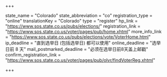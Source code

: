 +++

state_name = "Colorado"
state_abbreviation = "co"
registration_type = "online"
translationKey = "Colorado"
type = "register"
hp_link = "https://www.sos.state.co.us/pubs/elections/"
registration_link = "https://www.sos.state.co.us/voter/pages/pub/home.xhtml"
more_info_link = "https://www.sos.state.co.us/pubs/elections/vote/VoterHome.html"
ip_deadline = "直到选举日 (包括选举日) 都可以使用"
online_deadline = "选举日前 8 天"
mail_postmarked_deadline = "必须在选举日前8天盖上邮戳"
confirm_registration_link = "https://www.sos.state.co.us/voter/pages/pub/olvr/findVoterReg.xhtml"

+++